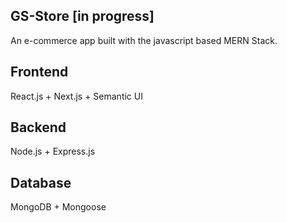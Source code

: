 ## GS-Store [in progress]

An e-commerce app built with the javascript based MERN Stack. 

## Frontend
React.js + Next.js + Semantic UI

## Backend
Node.js + Express.js

## Database
MongoDB + Mongoose
